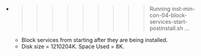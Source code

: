 * >>>>>>>>> Running inst-min-con-04-block-services-start-postinstall.sh ...
  * Block services from starting after they are being installed.
  * Disk size = 1210204K. Space Used = 8K.

